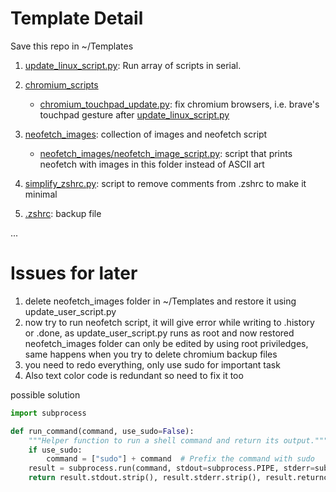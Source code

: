 # Template Detail

Save this repo in ~/Templates

1. [update_linux_script.py](./update_linux_script.py): Run array of scripts in serial.
2. [chromium_scripts](./chromium_scripts)

   - [chromium_touchpad_update.py](./chromium_scripts/chromium_touchpad_update.py): fix chromium browsers, i.e. brave's touchpad gesture after [update_linux_script.py](./update_linux_script.py)

3. [neofetch_images](./neofetch_images/): collection of images and neofetch script
   - [neofetch_images/neofetch_image_script.py](./neofetch_images/neofetch_image_script.py): script that prints neofetch with images in this folder instead of ASCII art
4. [simplify_zshrc.py](./simplify_zshrc.py): script to remove comments from .zshrc to make it minimal
5. [.zshrc](./.zshrc): backup file

...

# Issues for later

1. delete neofetch_images folder in ~/Templates and restore it using update_user_script.py
2. now try to run neofetch script, it will give error while writing to .history or .done, as update_user_script.py runs as root and now restored neofetch_images folder can only be edited by using root priviledges, same happens when you try to delete chromium backup files
3. you need to redo everything, only use sudo for important task
4. Also text color code is redundant so need to fix it too

possible solution

```python
import subprocess

def run_command(command, use_sudo=False):
    """Helper function to run a shell command and return its output."""
    if use_sudo:
        command = ["sudo"] + command  # Prefix the command with sudo
    result = subprocess.run(command, stdout=subprocess.PIPE, stderr=subprocess.PIPE, text=True)
    return result.stdout.strip(), result.stderr.strip(), result.returncode
```
